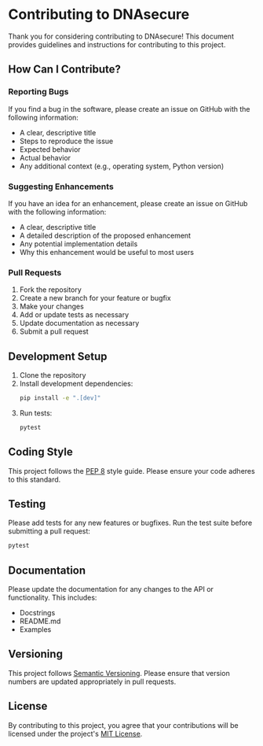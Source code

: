 # Contributing to DNAsecure

Thank you for considering contributing to DNAsecure! This document provides guidelines and instructions for contributing to this project.

## How Can I Contribute?

### Reporting Bugs

If you find a bug in the software, please create an issue on GitHub with the following information:

- A clear, descriptive title
- Steps to reproduce the issue
- Expected behavior
- Actual behavior
- Any additional context (e.g., operating system, Python version)

### Suggesting Enhancements

If you have an idea for an enhancement, please create an issue on GitHub with the following information:

- A clear, descriptive title
- A detailed description of the proposed enhancement
- Any potential implementation details
- Why this enhancement would be useful to most users

### Pull Requests

1. Fork the repository
2. Create a new branch for your feature or bugfix
3. Make your changes
4. Add or update tests as necessary
5. Update documentation as necessary
6. Submit a pull request

## Development Setup

1. Clone the repository
2. Install development dependencies:
   ```bash
   pip install -e ".[dev]"
   ```
3. Run tests:
   ```bash
   pytest
   ```

## Coding Style

This project follows the [PEP 8](https://www.python.org/dev/peps/pep-0008/) style guide. Please ensure your code adheres to this standard.

## Testing

Please add tests for any new features or bugfixes. Run the test suite before submitting a pull request:

```bash
pytest
```

## Documentation

Please update the documentation for any changes to the API or functionality. This includes:

- Docstrings
- README.md
- Examples

## Versioning

This project follows [Semantic Versioning](https://semver.org/). Please ensure that version numbers are updated appropriately in pull requests.

## License

By contributing to this project, you agree that your contributions will be licensed under the project's [MIT License](LICENSE). 